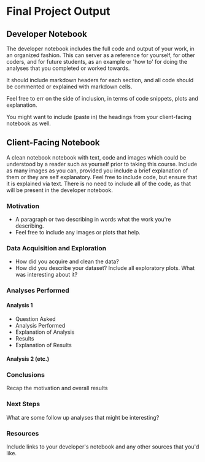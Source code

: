 # Final Project Output

## Developer Notebook

The developer notebook includes the full code and output of your work, in an organized fashion.  This can server as a reference for yourself, for other coders, and for future students, as an example or 'how to' for doing the analyses that you completed or worked towards.

It should include markdown headers for each section, and all code should be commented or explained with markdown cells.

Feel free to err on the side of inclusion, in terms of code snippets, plots and explanation.

You might want to include (paste in) the headings from your client-facing notebook as well.




## Client-Facing Notebook

A clean notebook notebook with text, code and images which could be understood by a reader such as yourself prior to taking this course.  Include as many images as you can, provided you include a brief explanation of them or they are self explanatory.  Feel free to include code, but ensure that it is explained via text.  There is no need to include all of the code, as that will be present in the developer notebook.

### Motivation

* A paragraph or two describing in words what the work you're describing.
* Feel free to include any images or plots that help.

### Data Acquisition and Exploration
* How did you acquire and clean the data?
* How did you describe your dataset?  Include all exploratory plots.  What was interesting about it?

### Analyses Performed

#### Analysis 1

* Question Asked
* Analysis Performed
* Explanation of Analysis
* Results
* Explanation of Results

#### Analysis 2 (etc.)

### Conclusions

Recap the motivation and overall results

### Next Steps

What are some follow up analyses that might be interesting?

### Resources

Include links to your developer's notebook and any other sources that you'd like.

